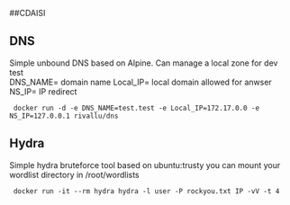 ##CDAISI


## DNS
Simple unbound DNS based on Alpine. Can manage a local zone for dev test  
DNS_NAME= domain name
Local_IP= local domain allowed for anwser
NS_IP= IP redirect

```
 docker run -d -e DNS_NAME=test.test -e Local_IP=172.17.0.0 -e NS_IP=127.0.0.1 rivallu/dns

```


## Hydra
Simple hydra bruteforce tool based on ubuntu:trusty
you can mount your wordlist directory in /root/wordlists 

```
 docker run -it --rm hydra hydra -l user -P rockyou.txt IP -vV -t 4
```
